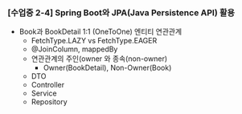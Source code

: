 ### [수업중 2-4] Spring Boot와 JPA(Java Persistence API) 활용

* Book과 BookDetail 1:1 (OneToOne) 엔티티 연관관계
    * FetchType.LAZY vs FetchType.EAGER
    * @JoinColumn, mappedBy
    * 연관관계의 주인(owner 와 종속(non-owner)
        * Owner(BookDetail), Non-Owner(Book)
    * DTO
    * Controller
    * Service
    * Repository
